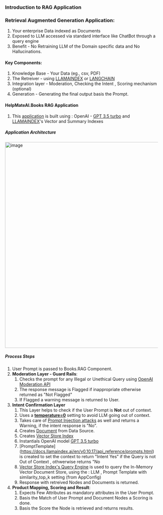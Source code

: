 ### Introduction to RAG Application
### Retrieval Augmented Generation Application:
<ol>
  <li>Your enterprise Data indexed as Documents</li>
  <li>Exposed to LLM accessed via standard interface like ChatBot through a query engine</li>
  <li>Benefit - No Retraining LLM of the Domain specific data and No Hallucinations.</li>
</ol>

#### Key Components:
1. Knowledge Base - Your Data (eg., csv, PDF)
2. The Retreiver - using [LLAMAINDEX](https://docs.llamaindex.ai/en/stable/module_guides/indexing/) or [LANGCHAIN](https://python.langchain.com/api_reference/index.html)
3. Integration layer - Moderation, Checking the Intent , Scoring mechanism (optional) 
4. Generation - Generating the final output basis the Prompt.

#### HelpMateAI.Books RAG Application
1. This [application](https://github.com/tarriqferrosekhan/AI_DEV/tree/main/01_rag_data_app/HelpMate.AI.Books) is built using : OpenAI - [GPT 3.5 turbo](https://platform.openai.com/docs/models/gpt-3.5-turbo) and [LLAMAINDEX](https://docs.llamaindex.ai/en/stable/module_guides/indexing/vector_store_index/)'s Vector and Summary Indexes
##### Application Architecture
<img width="1215" height="678" alt="image" src="https://github.com/user-attachments/assets/f1622cc8-b15b-46e4-8688-443def1dc9c6" />

##### Process Steps
1. User Prompt is passed to Books.RAG Component.
2. **Moderation Layer - Guard Rails**:
   1. Checks the prompt for any Illegal or Unethical Query using [OpenAI Moderation API](https://platform.openai.com/docs/guides/moderation)
   2. The response message is Flagged if inappropriate otherwise returned as "Not Flagged"
   3. If Flagged a warning message is returned to User.
4. **Intent Confirmation Layer**
    1. This Layer helps to check if the User Prompt is **Not** out of context.
    2. Uses a [**temperature=0**](https://community.openai.com/t/cheat-sheet-mastering-temperature-and-top-p-in-chatgpt-api/172683) setting to avoid LLM going out of context.
    3. Takes care of [Prompt Injection attacks](https://www.ibm.com/think/topics/prompt-injection) as well and returns a Warning, if the  intent response is "No". 
    5. Creates [Document](https://docs.llamaindex.ai/en/stable/module_guides/loading/documents_and_nodes/) from Data Source.
    6. Creates [Vector Store Index](https://docs.llamaindex.ai/en/stable/module_guides/indexing/vector_store_index/)
    7. Instantials OpenAI model [GPT 3.5 turbo](https://platform.openai.com/docs/models/gpt-3.5-turbo)
    8. [PromptTemplate] (https://docs.llamaindex.ai/en/v0.10.17/api_reference/prompts.html) is created to set the context to return "Intent Yes" if the Query is not Out of Context , othwerwise returns "No
    9. [Vector Store Index's Query Engine](https://docs.llamaindex.ai/en/stable/module_guides/indexing/vector_store_guide/) is used to query the In-Memory Vector Document Store, using the : LLM , Prompt Template with similarity_top_k setting (from AppConfig)
    11. Response with retreived Nodes and Documents is returned. 
5. **Product Mapping, Scoring and Result**:
   1. Expects Few Attributes as mandatory attributes in the User Prompt.
   2. Basis the Match of User Prompt and Document Nodes a Scoring is done.
   3. Basis the Score the Node is retrieved and returns results.
   
      



